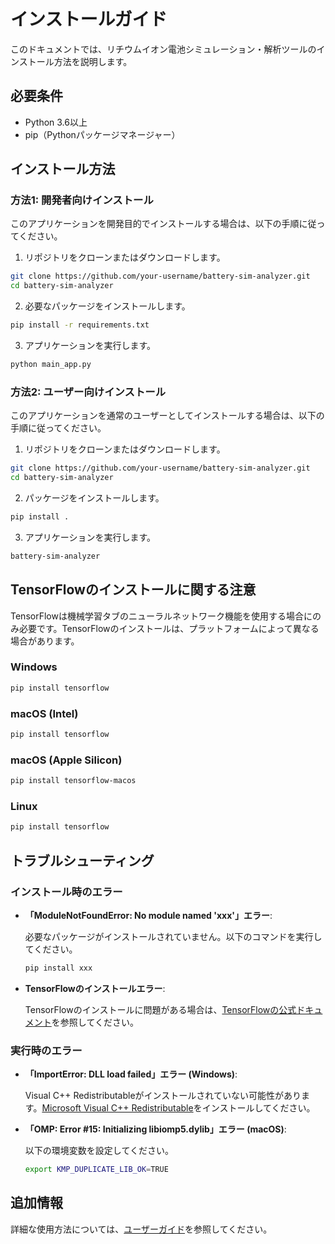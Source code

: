 # インストールガイド

このドキュメントでは、リチウムイオン電池シミュレーション・解析ツールのインストール方法を説明します。

## 必要条件

- Python 3.6以上
- pip（Pythonパッケージマネージャー）

## インストール方法

### 方法1: 開発者向けインストール

このアプリケーションを開発目的でインストールする場合は、以下の手順に従ってください。

1. リポジトリをクローンまたはダウンロードします。

```bash
git clone https://github.com/your-username/battery-sim-analyzer.git
cd battery-sim-analyzer
```

2. 必要なパッケージをインストールします。

```bash
pip install -r requirements.txt
```

3. アプリケーションを実行します。

```bash
python main_app.py
```

### 方法2: ユーザー向けインストール

このアプリケーションを通常のユーザーとしてインストールする場合は、以下の手順に従ってください。

1. リポジトリをクローンまたはダウンロードします。

```bash
git clone https://github.com/your-username/battery-sim-analyzer.git
cd battery-sim-analyzer
```

2. パッケージをインストールします。

```bash
pip install .
```

3. アプリケーションを実行します。

```bash
battery-sim-analyzer
```

## TensorFlowのインストールに関する注意

TensorFlowは機械学習タブのニューラルネットワーク機能を使用する場合にのみ必要です。TensorFlowのインストールは、プラットフォームによって異なる場合があります。

### Windows

```bash
pip install tensorflow
```

### macOS (Intel)

```bash
pip install tensorflow
```

### macOS (Apple Silicon)

```bash
pip install tensorflow-macos
```

### Linux

```bash
pip install tensorflow
```

## トラブルシューティング

### インストール時のエラー

- **「ModuleNotFoundError: No module named 'xxx'」エラー**:
  
  必要なパッケージがインストールされていません。以下のコマンドを実行してください。
  
  ```bash
  pip install xxx
  ```

- **TensorFlowのインストールエラー**:
  
  TensorFlowのインストールに問題がある場合は、[TensorFlowの公式ドキュメント](https://www.tensorflow.org/install)を参照してください。

### 実行時のエラー

- **「ImportError: DLL load failed」エラー (Windows)**:
  
  Visual C++ Redistributableがインストールされていない可能性があります。[Microsoft Visual C++ Redistributable](https://support.microsoft.com/en-us/help/2977003/the-latest-supported-visual-c-downloads)をインストールしてください。

- **「OMP: Error #15: Initializing libiomp5.dylib」エラー (macOS)**:
  
  以下の環境変数を設定してください。
  
  ```bash
  export KMP_DUPLICATE_LIB_OK=TRUE
  ```

## 追加情報

詳細な使用方法については、[ユーザーガイド](user_guide_ja.md)を参照してください。
